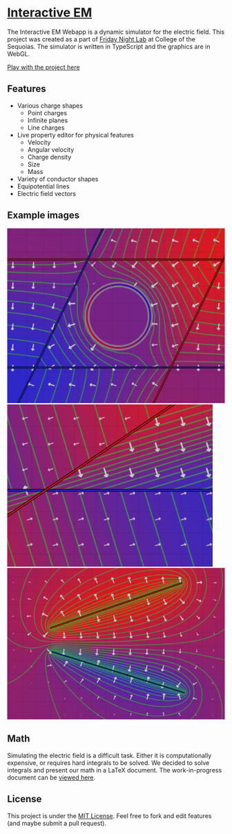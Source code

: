 # [Interactive EM](https://benjamin-cates.github.io/Interactive-EM/)

The Interactive EM Webapp is a dynamic simulator for the electric field. This project was created as a part of [Friday Night Lab](https://fnlhub.com) at College of the Sequoias. The simulator is written in TypeScript and the graphics are in WebGL.

[Play with the project here](https://benjamin-cates.github.io/Interactive-EM/)

## Features
- Various charge shapes
    - Point charges
    - Infinite planes
    - Line charges
- Live property editor for physical features
    - Velocity
    - Angular velocity
    - Charge density
    - Size
    - Mass
- Variety of conductor shapes
- Equipotential lines
- Electric field vectors

## Example images
![Ring Conductor](dist/img/ring_conductor.png)
![Infinite Plane](dist/img/infinite_plane.png)
![Two Oppositely Charged Lines](dist/img/two_lines.png)

## Math
Simulating the electric field is a difficult task. Either it is computationally expensive, or requires hard integrals to be solved. We decided to solve integrals and present our math in a LaTeX document. The work-in-progress document can be [viewed here](https://www.overleaf.com/read/zzwffshvmbrb).

## License
This project is under the [MIT License](https://choosealicense.com/licenses/mit/). Feel free to fork and edit features (and maybe submit a pull request).